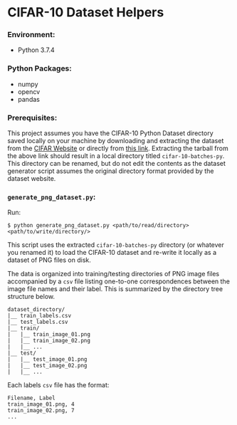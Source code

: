 # CIFAR-10 Dataset Helpers

### Environment:

- Python 3.7.4

### Python Packages:

- numpy
- opencv
- pandas

### Prerequisites:

This project assumes you have the CIFAR-10 Python Dataset directory saved locally on your machine by downloading and extracting the dataset from the [CIFAR Website](https://www.cs.toronto.edu/~kriz/cifar.html) or directly from [this link](https://www.cs.toronto.edu/~kriz/cifar-10-python.tar.gz). Extracting the tarball from the above link should result in a local directory titled `cifar-10-batches-py`. This directory can be renamed, but do not edit the contents as the dataset generator script assumes the original directory format provided by the dataset website.

### `generate_png_dataset.py`:

Run:

```
$ python generate_png_dataset.py <path/to/read/directory> <path/to/write/directory/>
```

This script uses the extracted `cifar-10-batches-py` directory (or whatever you renamed it) to load the CIFAR-10 dataset and re-write it locally as a dataset of PNG files on disk.

The data is organized into training/testing directories of PNG image files accompanied by a `csv` file listing one-to-one correspondences between the image file names and their label. This is summarized by the directory tree structure below.

```
dataset_directory/
|__ train_labels.csv
|__ test_labels.csv
|__ train/
|   |__ train_image_01.png
|   |__ train_image_02.png
|   |__ ...
|__ test/
|   |__ test_image_01.png
|   |__ test_image_02.png
|   |__ ...
```

Each labels `csv` file has the format:

```
Filename, Label
train_image_01.png, 4
train_image_02.png, 7
...
```

